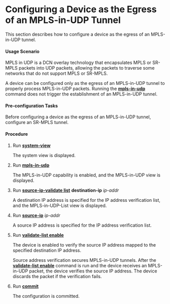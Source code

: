 Configuring a Device as the Egress of an MPLS-in-UDP Tunnel
===========================================================

This section describes how to configure a device as the egress of an MPLS-in-UDP tunnel.

#### Usage Scenario

MPLS in UDP is a DCN overlay technology that encapsulates MPLS or SR-MPLS packets into UDP packets, allowing the packets to traverse some networks that do not support MPLS or SR-MPLS.

A device can be configured only as the egress of an MPLS-in-UDP tunnel to properly process MPLS-in-UDP packets. Running the [**mpls-in-udp**](cmdqueryname=mpls-in-udp) command does not trigger the establishment of an MPLS-in-UDP tunnel.


#### Pre-configuration Tasks

Before configuring a device as the egress of an MPLS-in-UDP tunnel, configure an SR-MPLS tunnel.


#### Procedure

1. Run [**system-view**](cmdqueryname=system-view)
   
   
   
   The system view is displayed.
2. Run [**mpls-in-udp**](cmdqueryname=mpls-in-udp)
   
   
   
   The MPLS-in-UDP capability is enabled, and the MPLS-in-UDP view is displayed.
3. Run [**source-ip-validate list**](cmdqueryname=source-ip-validate+list) **destination-ip** *ip-addr*
   
   
   
   A destination IP address is specified for the IP address verification list, and the MPLS-in-UDP-List view is displayed.
4. Run [**source-ip**](cmdqueryname=source-ip) *ip-addr*
   
   
   
   A source IP address is specified for the IP address verification list.
5. Run [**validate-list enable**](cmdqueryname=validate-list+enable)
   
   
   
   The device is enabled to verify the source IP address mapped to the specified destination IP address.
   
   Source address verification secures MPLS-in-UDP tunnels. After the [**validate-list enable**](cmdqueryname=validate-list+enable) command is run and the device receives an MPLS-in-UDP packet, the device verifies the source IP address. The device discards the packet if the verification fails.
6. Run [**commit**](cmdqueryname=commit)
   
   
   
   The configuration is committed.